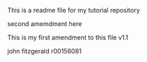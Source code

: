 This is a readme file for my tutorial repository

second amemdment here

This is my first amendment to this file v1.1

john fitzgerald r00156081